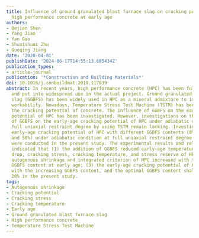 ```yaml
---
title: Influence of ground granulated blast furnace slag on cracking potential of
  high performance concrete at early age
authors:
- Dejian Shen
- Yang Jiao
- Yan Gao
- Shuaishuai Zhu
- Guoqing Jiang
date: '2020-04-01'
publishDate: '2024-06-17T14:55:13.605434Z'
publication_types:
- article-journal
publication: '*Construction and Building Materials*'
doi: 10.1016/j.conbuildmat.2019.117839
abstract: In recent years, high performance concrete (HPC) has been fully developed
  and put into widespread use in the actual project. Ground granulated blast furnace
  slag (GGBFS) has been widely used in HPC as a mineral admixture to improve the comprehensive
  workability. Nowadays, Temperature Stress Test Machine (TSTM) has been used to investigate
  the cracking potential of concrete. The influence of GGBFS on the early-age cracking
  potential of HPC has been investigated. However, investigations on the influence
  of GGBFS on the early-age cracking potential of HPC under adiabatic condition at
  full uniaxial restraint degree by using TSTM remain lacking. Investigations on the
  early-age cracking potential of HPC with different GGBFS contents (0%, 20%, 35%,
  and 50%) under adiabatic condition at full uniaxial restraint degree by using TSTM
  were conducted in the present study. The experimental results and related analysis
  indicated that (1) the addition of GGBFS reduced early-age temperature rise, temperature
  drop, cracking stress, cracking temperature, and stress reserve of HPC; (2) the
  autogenous shrinkage and integrated criterion of HPC increased with the increasing
  GGBFS content at early age; (3) the early-age cracking potential of HPC increased
  with the increasing GGBFS content, and the optimal GGBFS content shall not exceed
  20% in the present study.
tags:
- Autogenous shrinkage
- Cracking potential
- Cracking stress
- Cracking temperature
- Early age
- Ground granulated blast furnace slag
- High performance concrete
- Temperature Stress Test Machine
---
```

